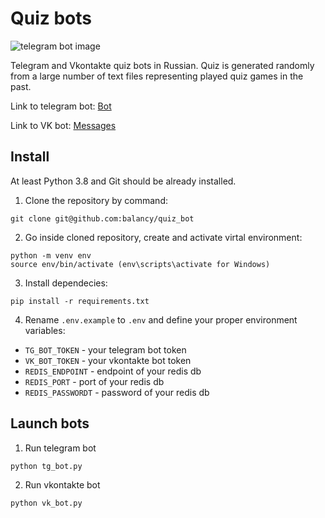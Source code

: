 # Quiz bots

![telegram bot image](https://i.ibb.co/hB1CwSS/image.png)

Telegram and Vkontakte quiz bots in Russian. Quiz is generated randomly from a
large number of text files representing played quiz games in the past.

Link to telegram bot: [Bot](https://t.me/balancy_quiz_bot)

Link to VK bot: [Messages](https://vk.com/im?sel=-208745906)

## Install

At least Python 3.8 and Git should be already installed.

1. Clone the repository by command:
```console
git clone git@github.com:balancy/quiz_bot
```

2. Go inside cloned repository, create and activate virtal environment:
```console
python -m venv env
source env/bin/activate (env\scripts\activate for Windows)
```

3. Install dependecies:
```console
pip install -r requirements.txt
```

4. Rename `.env.example` to `.env` and define your proper environment variables:

- `TG_BOT_TOKEN` - your telegram bot token
- `VK_BOT_TOKEN` - your vkontakte bot token
- `REDIS_ENDPOINT` - endpoint of your redis db
- `REDIS_PORT` - port of your redis db
- `REDIS_PASSWORDT` - password of your redis db

## Launch bots

1. Run telegram bot
```console
python tg_bot.py
```

2. Run vkontakte bot
```console
python vk_bot.py
```